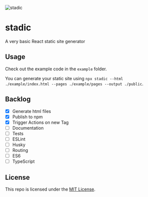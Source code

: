 ![stadic](https://github.com/bartw/stadic/workflows/stadic/badge.svg)

# stadic

A very basic React static site generator

## Usage

Check out the example code in the `example` folder.

You can generate your static site using `npx stadic --html ./example/index.html --pages ./example/pages --output ./public`.

## Backlog

- [x] Generate html files
- [x] Publish to npm
- [x] Trigger Actions on new Tag
- [ ] Documentation
- [ ] Tests
- [ ] ESLint
- [ ] Husky
- [ ] Routing
- [ ] ES6
- [ ] TypeScript

## License

This repo is licensed under the [MIT License](LICENSE).